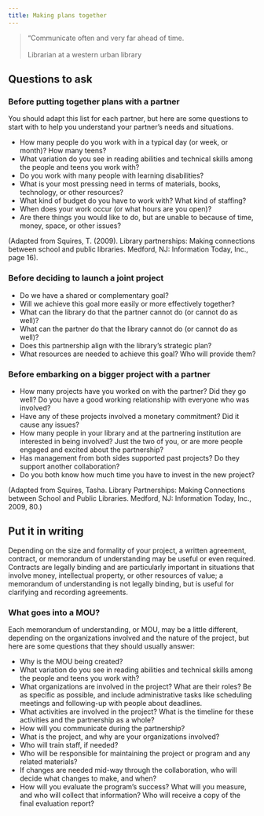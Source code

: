 ```yaml
---
title: Making plans together
---
```

>“Communicate often and very far ahead of time. <br/><br/>Librarian at a western urban library

## Questions to ask
### Before putting together plans with a partner
You should adapt this list for each partner, but here are some questions to start with to help you understand your partner’s needs and situations.
* How many people do you work with in a typical day (or week, or month)? How many teens? 
* What variation do you see in reading abilities and technical skills among the people and teens you work with?
* Do you work with many people with learning disabilities?
* What is your most pressing need in terms of materials, books, technology, or other resources?
* What kind of budget do you have to work with? What kind of staffing? 
* When does your work occur (or what hours are you open)?
* Are there things you would like to do, but are unable to because of time, money, space, or other issues? 

(Adapted from Squires, T. (2009). Library partnerships: Making connections between school and public libraries. Medford, NJ: Information Today, Inc., page 16).

### Before deciding to launch a joint project 

* Do we have a shared or complementary goal?
* Will we achieve this goal more easily or more effectively together?
* What can the library do that the partner cannot do (or cannot do as well)?
* What can the partner do that the library cannot do (or cannot do as well)?
* Does this partnership align with the library’s strategic plan? 
* What resources are needed to achieve this goal? Who will provide them? 

### Before embarking on a bigger project with a partner
* How many projects have you worked on with the partner? Did they go well? Do you have a good working relationship with everyone who was involved?
* Have any of these projects involved a monetary commitment? Did it cause any issues?
* How many people in your library and at the partnering institution are interested in being involved? Just the two of you, or are more people engaged and excited about the partnership?
* Has management from both sides supported past projects? Do they support another collaboration?
* Do you both know how much time you have to invest in the new project?

(Adapted from Squires, Tasha. Library Partnerships: Making Connections between School and Public Libraries. Medford, NJ: Information Today, Inc., 2009, 80.)

## Put it in writing
Depending on the size and formality of your project, a written agreement, contract, or memorandum of understanding may be useful or even required. Contracts are legally binding and are particularly important in situations that involve money, intellectual property, or other resources of value; a memorandum of understanding is not legally binding, but is useful for clarifying and recording agreements. 

### What goes into a MOU? 
Each memorandum of understanding, or MOU, may be a little different, depending on the organizations involved and the nature of the project, but here are some questions that they should usually answer: 
* Why is the MOU being created? 
* What variation do you see in reading abilities and technical skills among the people and teens you work with?
* What organizations are involved in the project? What are their roles? Be as specific as possible, and include administrative tasks like scheduling meetings and following-up with people about deadlines.
* What activities are involved in the project? What is the timeline for these activities and the partnership as a whole? 
* How will you communicate during the partnership? 
* What is the project, and why are your organizations involved? 
* Who will train staff, if needed? 
* Who will be responsible for maintaining the project or program and any related materials?
* If changes are needed mid-way through the collaboration, who will decide what changes to make, and when? 
* How will you evaluate the program’s success? What will you measure, and who will collect that information? Who will receive a copy of the final evaluation report? 
